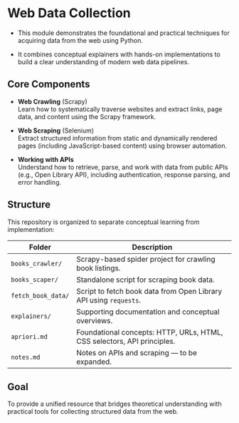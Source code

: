 # Web Data Collection

- This module demonstrates the foundational and practical techniques for acquiring data from the web using Python.

- It combines conceptual explainers with hands-on implementations to build a clear understanding of modern web data pipelines.

## Core Components

- **Web Crawling** (Scrapy)  
  Learn how to systematically traverse websites and extract links, page data, and content using the Scrapy framework.

- **Web Scraping** (Selenium)  
  Extract structured information from static and dynamically rendered pages (including JavaScript-based content) using browser automation.

- **Working with APIs**  
  Understand how to retrieve, parse, and work with data from public APIs (e.g., Open Library API), including authentication, response parsing, and error handling.

## Structure

This repository is organized to separate conceptual learning from implementation:

| Folder             | Description                                                             |
| ------------------ | ----------------------------------------------------------------------- |
| `books_crawler/`   | Scrapy-based spider project for crawling book listings.                 |
| `books_scaper/`    | Standalone script for scraping book data.                               |
| `fetch_book_data/` | Script to fetch book data from Open Library API using `requests`.       |
| `explainers/`      | Supporting documentation and conceptual overviews.                      |
| `apriori.md`       | Foundational concepts: HTTP, URLs, HTML, CSS selectors, API principles. |
| `notes.md`         | Notes on APIs and scraping — to be expanded.                            |

## Goal

To provide a unified resource that bridges theoretical understanding with practical tools for collecting structured data from the web.
